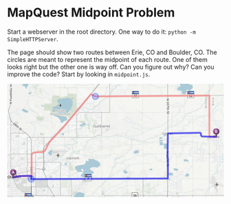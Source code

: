 # MapQuest Midpoint Problem

Start a webserver in the root directory. One way to do it: `python -m SimpleHTTPServer`.

The page should show two routes between Erie, CO and Boulder, CO. The circles are meant to represent the midpoint of each route. One of them looks right but the other one is way off.
Can you figure out why? Can you improve the code? Start by looking in `midpoint.js`.

![Routes](routes.png)
